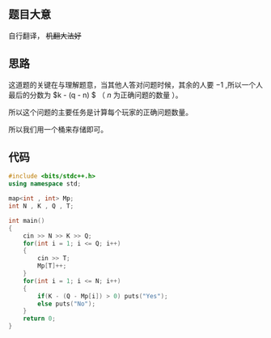 ## 题目大意

自行翻译， ~~机翻大法好~~

## 思路

这道题的关键在与理解题意，当其他人答对问题时候，其余的人要 $-1$ ,所以一个人最后的分数为 $k - (q - n) $ （ $n$ 为正确问题的数量 ）。

所以这个问题的主要任务是计算每个玩家的正确问题数量。 

所以我们用一个桶来存储即可。

## 代码

```cpp
#include <bits/stdc++.h>
using namespace std;

map<int , int> Mp;
int N , K , Q , T;

int main() 
{
	cin >> N >> K >> Q;
	for(int i = 1; i <= Q; i++) 
	{
		cin >> T;
		Mp[T]++;
	}
	for(int i = 1; i <= N; i++) 
	{
		if(K - (Q - Mp[i]) > 0) puts("Yes");
		else puts("No");
	}
	return 0;
}
```